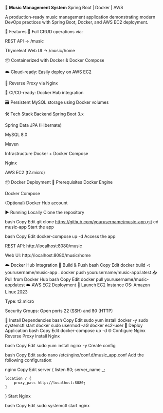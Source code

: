 **🎵 Music Management System**
Spring Boot | Docker | AWS

A production-ready music management application demonstrating modern DevOps practices with Spring Boot, Docker, and AWS EC2 deployment.

🚀 Features
🔧 Full CRUD operations via:

REST API → /music

Thymeleaf Web UI → /music/home

📦 Containerized with Docker & Docker Compose

☁️ Cloud-ready: Easily deploy on AWS EC2

🔁 Reverse Proxy via Nginx

🚀 CI/CD-ready: Docker Hub integration

🗃️ Persistent MySQL storage using Docker volumes

🛠️ Tech Stack
Backend
Spring Boot 3.x

Spring Data JPA (Hibernate)

MySQL 8.0

Maven

Infrastructure
Docker + Docker Compose

Nginx

AWS EC2 (t2.micro)

📦 Docker Deployment
🔧 Prerequisites
Docker Engine

Docker Compose

(Optional) Docker Hub account

▶️ Running Locally
Clone the repository

bash
Copy
Edit
git clone https://github.com/yourusername/music-app.git
cd music-app
Start the app

bash
Copy
Edit
docker-compose up -d
Access the app

REST API: http://localhost:8080/music

Web UI: http://localhost:8080/music/home

☁️ Docker Hub Integration
🔨 Build & Push
bash
Copy
Edit
docker build -t yourusername/music-app .
docker push yourusername/music-app:latest
📥 Pull from Docker Hub
bash
Copy
Edit
docker pull yourusername/music-app:latest
☁️ AWS EC2 Deployment
🚀 Launch EC2 Instance
OS: Amazon Linux 2023

Type: t2.micro

Security Groups: Open ports 22 (SSH) and 80 (HTTP)

🧰 Install Dependencies
bash
Copy
Edit
sudo yum install docker -y
sudo systemctl start docker
sudo usermod -aG docker ec2-user
🚀 Deploy Application
bash
Copy
Edit
docker-compose up -d
🌐 Configure Nginx Reverse Proxy
Install Nginx

bash
Copy
Edit
sudo yum install nginx -y
Create config

bash
Copy
Edit
sudo nano /etc/nginx/conf.d/music_app.conf
Add the following configuration:

nginx
Copy
Edit
server {
    listen 80;
    server_name _;

    location / {
        proxy_pass http://localhost:8080;
    }
}
Start Nginx

bash
Copy
Edit
sudo systemctl start nginx
